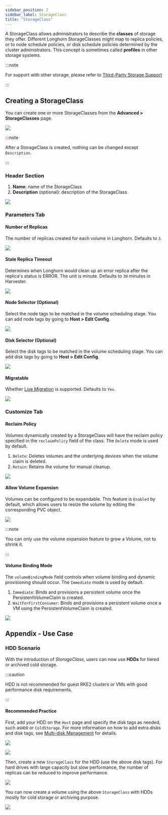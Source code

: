 ```yaml
---
sidebar_position: 2
sidebar_label: StorageClass
title: "StorageClass"
---
```


<head>
  <link rel="canonical" href="https://docs.harvesterhci.io/v1.2/advanced/storageclass"/>
</head>

A StorageClass allows administrators to describe the **classes** of storage they offer. Different Longhorn StorageClasses might map to replica policies, or to node schedule policies, or disk schedule policies determined by the cluster administrators. This concept is sometimes called **profiles** in other storage systems.

:::note

For support with other storage, please refer to [Third-Party Storage Support](../advanced/csidriver.md)

:::

## Creating a StorageClass
You can create one or more StorageClasses from the **Advanced > StorageClasses** page.

![](/img/v1.2/storageclass/create_storageclasses_entry.png)

:::note

After a StorageClass is created, nothing can be changed except `Description`.

:::

### Header Section
1. **Name**: name of the StorageClass
1. **Description** (optional): description of the StorageClass

![](/img/v1.2/storageclass/create_storageclasses_header_sections.png)

### Parameters Tab

#### Number of Replicas

The number of replicas created for each volume in Longhorn. Defaults to `3`.

![](/img/v1.2/storageclass/create_storageclasses_replicas.png)

#### Stale Replica Timeout

Determines when Longhorn would clean up an error replica after the replica's status is ERROR. The unit is minute. Defaults to `30` minutes in Harvester.

![](/img/v1.2/storageclass/create_storageclasses_stale_timeout.png)

#### Node Selector (Optional)

Select the node tags to be matched in the volume scheduling stage. You can add node tags by going to **Host > Edit Config**.

![](/img/v1.2/storageclass/create_storageclasses_node_selector.png)

#### Disk Selector (Optional)

Select the disk tags to be matched in the volume scheduling stage. You can add disk tags by going to **Host > Edit Config**.

![](/img/v1.2/storageclass/create_storageclasses_disk_selector.png)

#### Migratable

Whether [Live Migration](../vm/live-migration.md) is supported. Defaults to `Yes`.

![](/img/v1.2/storageclass/create_storageclasses_migratable.png)

### Customize Tab

#### Reclaim Policy

Volumes dynamically created by a StorageClass will have the reclaim policy specified in the `reclaimPolicy` field of the class. The `Delete` mode is used by default.

1. `Delete`: Deletes volumes and the underlying devices when the volume claim is deleted.
2. `Retain`: Retains the volume for manual cleanup.

![](/img/v1.2/storageclass/customize_tab_reclaim_policy.png)

#### Allow Volume Expansion

Volumes can be configured to be expandable. This feature is `Enabled` by default, which allows users to resize the volume by editing the corresponding PVC object.

![](/img/v1.2/storageclass/customize_tab_allow_vol_expansion.png)

:::note

You can only use the volume expansion feature to grow a Volume, not to shrink it.

:::

#### Volume Binding Mode

The `volumeBindingMode` field controls when volume binding and dynamic provisioning should occur. The `Immediate` mode is used by default.

1. `Immediate`: Binds and provisions a persistent volume once the PersistentVolumeClaim is created.
2. `WaitForFirstConsumer`: Binds and provisions a persistent volume once a VM using the PersistentVolumeClaim is created.

![](/img/v1.2/storageclass/customize_tab_vol_binding_mode.png)

## Appendix - Use Case

### HDD Scenario

With the introduction of *StorageClass*, users can now use **HDDs** for tiered or archived cold storage.

:::caution

HDD is not recommended for guest RKE2 clusters or VMs with good performance disk requirements.

:::

#### Recommended Practice

First, add your HDD on the `Host` page and specify the disk tags as needed, such as`HDD` or `ColdStorage`. For more information on how to add extra disks and disk tags, see [Multi-disk Management](../host/host.md#multi-disk-management) for details.

![](/img/v1.2/storageclass/add_hdd_on_host_page.png)

![](/img/v1.2/storageclass/add_tags.png)

Then, create a new `StorageClass` for the HDD (use the above disk tags). For hard drives with large capacity but slow performance, the number of replicas can be reduced to improve performance.

![](/img/v1.2/storageclass/create_hdd_storageclass.png)

You can now create a volume using the above `StorageClass` with HDDs mostly for cold storage or archiving purpose.

![](/img/v1.2/storageclass/create_volume_hdd.png)